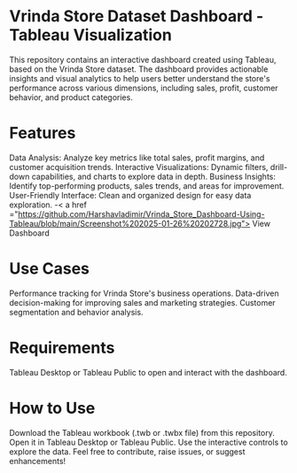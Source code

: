 # Vrinda Store Dataset Dashboard - Tableau Visualization
This repository contains an interactive dashboard created using Tableau, based on the Vrinda Store dataset. The dashboard provides actionable insights and visual analytics to help users better understand the store's performance across various dimensions, including sales, profit, customer behavior, and product categories.

# Features
Data Analysis: Analyze key metrics like total sales, profit margins, and customer acquisition trends.
Interactive Visualizations: Dynamic filters, drill-down capabilities, and charts to explore data in depth.
Business Insights: Identify top-performing products, sales trends, and areas for improvement.
User-Friendly Interface: Clean and organized design for easy data exploration.
-< a href ="https://github.com/Harshavladimir/Vrinda_Store_Dashboard-Using-Tableau/blob/main/Screenshot%202025-01-26%20202728.jpg"> View Dashboard </a>

# Use Cases
Performance tracking for Vrinda Store's business operations.
Data-driven decision-making for improving sales and marketing strategies.
Customer segmentation and behavior analysis.

# Requirements
Tableau Desktop or Tableau Public to open and interact with the dashboard.

# How to Use
Download the Tableau workbook (.twb or .twbx file) from this repository.
Open it in Tableau Desktop or Tableau Public.
Use the interactive controls to explore the data.
Feel free to contribute, raise issues, or suggest enhancements!
